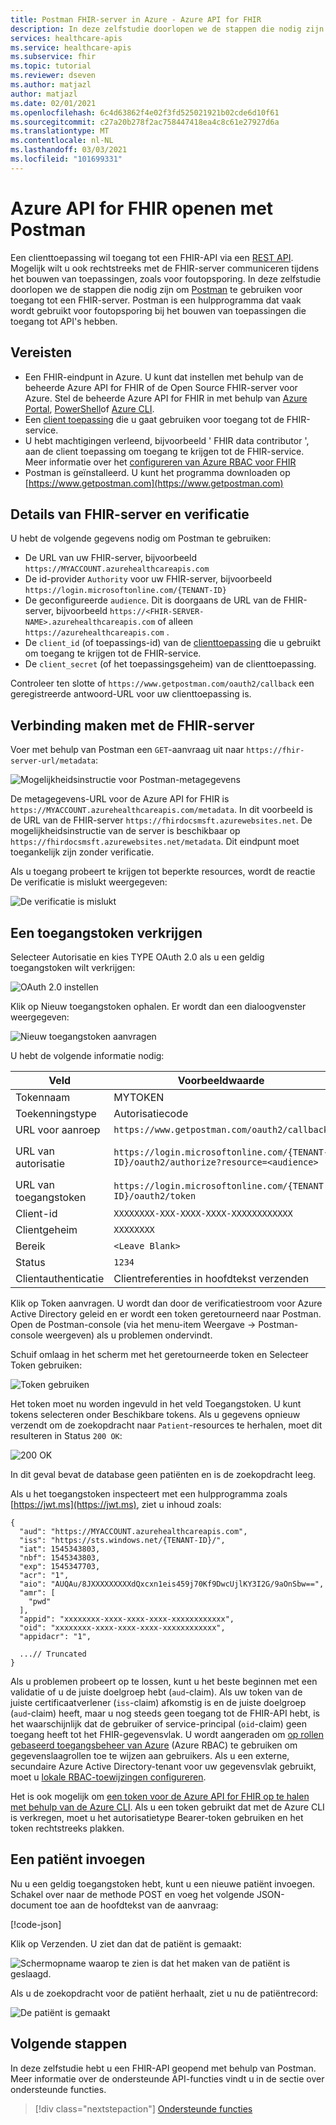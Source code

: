 ```yaml
---
title: Postman FHIR-server in Azure - Azure API for FHIR
description: In deze zelfstudie doorlopen we de stappen die nodig zijn om Postman te gebruiken voor toegang tot een FHIR-server. Postman is handig voor het opsporen van fouten in toepassingen die toegang hebben tot API's.
services: healthcare-apis
ms.service: healthcare-apis
ms.subservice: fhir
ms.topic: tutorial
ms.reviewer: dseven
ms.author: matjazl
author: matjazl
ms.date: 02/01/2021
ms.openlocfilehash: 6c4d63862f4e02f3fd525021921b02cde6d10f61
ms.sourcegitcommit: c27a20b278f2ac758447418ea4c8c61e27927d6a
ms.translationtype: MT
ms.contentlocale: nl-NL
ms.lasthandoff: 03/03/2021
ms.locfileid: "101699331"
---
```

# <a name="access-azure-api-for-fhir-with-postman"></a>Azure API for FHIR openen met Postman

Een clienttoepassing wil toegang tot een FHIR-API via een [REST API](https://www.hl7.org/fhir/http.html). Mogelijk wilt u ook rechtstreeks met de FHIR-server communiceren tijdens het bouwen van toepassingen, zoals voor foutopsporing. In deze zelfstudie doorlopen we de stappen die nodig zijn om [Postman](https://www.getpostman.com/) te gebruiken voor toegang tot een FHIR-server. Postman is een hulpprogramma dat vaak wordt gebruikt voor foutopsporing bij het bouwen van toepassingen die toegang tot API's hebben.

## <a name="prerequisites"></a>Vereisten

- Een FHIR-eindpunt in Azure. U kunt dat instellen met behulp van de beheerde Azure API for FHIR of de Open Source FHIR-server voor Azure. Stel de beheerde Azure API for FHIR in met behulp van [Azure Portal](fhir-paas-portal-quickstart.md), [PowerShell](fhir-paas-powershell-quickstart.md)of [Azure CLI](fhir-paas-cli-quickstart.md).
- Een  [client toepassing](register-confidential-azure-ad-client-app.md) die u gaat gebruiken voor toegang tot de FHIR-service.
- U hebt machtigingen verleend, bijvoorbeeld ' FHIR data contributor ', aan de client toepassing om toegang te krijgen tot de FHIR-service. Meer informatie over het [configureren van Azure RBAC voor FHIR](./configure-azure-rbac.md)
- Postman is geïnstalleerd. U kunt het programma downloaden op [https://www.getpostman.com](https://www.getpostman.com)

## <a name="fhir-server-and-authentication-details"></a>Details van FHIR-server en verificatie

U hebt de volgende gegevens nodig om Postman te gebruiken:

- De URL van uw FHIR-server, bijvoorbeeld `https://MYACCOUNT.azurehealthcareapis.com`
- De id-provider `Authority` voor uw FHIR-server, bijvoorbeeld `https://login.microsoftonline.com/{TENANT-ID}`
- De geconfigureerde `audience`. Dit is doorgaans de URL van de FHIR-server, bijvoorbeeld `https://<FHIR-SERVER-NAME>.azurehealthcareapis.com` of alleen `https://azurehealthcareapis.com` .
- De `client_id` (of toepassings-id) van de [clienttoepassing](register-confidential-azure-ad-client-app.md) die u gebruikt om toegang te krijgen tot de FHIR-service.
- De `client_secret` (of het toepassingsgeheim) van de clienttoepassing.

Controleer ten slotte of `https://www.getpostman.com/oauth2/callback` een geregistreerde antwoord-URL voor uw clienttoepassing is.

## <a name="connect-to-fhir-server"></a>Verbinding maken met de FHIR-server

Voer met behulp van Postman een `GET`-aanvraag uit naar `https://fhir-server-url/metadata`:

![Mogelijkheidsinstructie voor Postman-metagegevens](media/tutorial-postman/postman-metadata.png)

De metagegevens-URL voor de Azure API for FHIR is `https://MYACCOUNT.azurehealthcareapis.com/metadata`. In dit voorbeeld is de URL van de FHIR-server `https://fhirdocsmsft.azurewebsites.net`. De mogelijkheidsinstructie van de server is beschikbaar op `https://fhirdocsmsft.azurewebsites.net/metadata`. Dit eindpunt moet toegankelijk zijn zonder verificatie.

Als u toegang probeert te krijgen tot beperkte resources, wordt de reactie De verificatie is mislukt weergegeven:

![De verificatie is mislukt](media/tutorial-postman/postman-authentication-failed.png)

## <a name="obtaining-an-access-token"></a>Een toegangstoken verkrijgen

Selecteer Autorisatie en kies TYPE OAuth 2.0 als u een geldig toegangstoken wilt verkrijgen:

![OAuth 2.0 instellen](media/tutorial-postman/postman-select-oauth2.png)

Klik op Nieuw toegangstoken ophalen. Er wordt dan een dialoogvenster weergegeven:

![Nieuw toegangstoken aanvragen](media/tutorial-postman/postman-request-token.png)

U hebt de volgende informatie nodig:

| Veld                 | Voorbeeldwaarde                                                                                                   | Opmerking                    |
|-----------------------|-----------------------------------------------------------------------------------------------------------------|----------------------------|
| Tokennaam            | MYTOKEN                                                                                                         | Een door u gekozen naam          |
| Toekenningstype            | Autorisatiecode                                                                                              |                            |
| URL voor aanroep          | `https://www.getpostman.com/oauth2/callback`                                                                      |                            |
| URL van autorisatie              | `https://login.microsoftonline.com/{TENANT-ID}/oauth2/authorize?resource=<audience>` | `audience` is `https://MYACCOUNT.azurehealthcareapis.com` voor Azure API for FHIR |
| URL van toegangstoken      | `https://login.microsoftonline.com/{TENANT ID}/oauth2/token`                                                      |                            |
| Client-id             | `XXXXXXXX-XXX-XXXX-XXXX-XXXXXXXXXXXX`                                                                            | Toepassings-id             |
| Clientgeheim         | `XXXXXXXX`                                                                                                        | Geheime clientsleutel          |
| Bereik | `<Leave Blank>` |
| Status                 | `1234`                                                                                                            |                            |
| Clientauthenticatie | Clientreferenties in hoofdtekst verzenden                                                                                 |                 

Klik op Token aanvragen. U wordt dan door de verificatiestroom voor Azure Active Directory geleid en er wordt een token geretourneerd naar Postman. Open de Postman-console (via het menu-item Weergave -> Postman-console weergeven) als u problemen ondervindt.

Schuif omlaag in het scherm met het geretourneerde token en Selecteer Token gebruiken:

![Token gebruiken](media/tutorial-postman/postman-use-token.png)

Het token moet nu worden ingevuld in het veld Toegangstoken. U kunt tokens selecteren onder Beschikbare tokens. Als u gegevens opnieuw verzendt om de zoekopdracht naar `Patient`-resources te herhalen, moet dit resulteren in Status `200 OK`:

![200 OK](media/tutorial-postman/postman-200-OK.png)

In dit geval bevat de database geen patiënten en is de zoekopdracht leeg.

Als u het toegangstoken inspecteert met een hulpprogramma zoals [https://jwt.ms](https://jwt.ms), ziet u inhoud zoals:

```jsonc
{
  "aud": "https://MYACCOUNT.azurehealthcareapis.com",
  "iss": "https://sts.windows.net/{TENANT-ID}/",
  "iat": 1545343803,
  "nbf": 1545343803,
  "exp": 1545347703,
  "acr": "1",
  "aio": "AUQAu/8JXXXXXXXXXdQxcxn1eis459j70Kf9DwcUjlKY3I2G/9aOnSbw==",
  "amr": [
    "pwd"
  ],
  "appid": "xxxxxxxx-xxxx-xxxx-xxxx-xxxxxxxxxxxx",
  "oid": "xxxxxxxx-xxxx-xxxx-xxxx-xxxxxxxxxxxx",
  "appidacr": "1",

  ...// Truncated
}
```

Als u problemen probeert op te lossen, kunt u het beste beginnen met een validatie of u de juiste doelgroep hebt (`aud`-claim). Als uw token van de juiste certificaatverlener (`iss`-claim) afkomstig is en de juiste doelgroep (`aud`-claim) heeft, maar u nog steeds geen toegang tot de FHIR-API hebt, is het waarschijnlijk dat de gebruiker of service-principal (`oid`-claim) geen toegang heeft tot het FHIR-gegevensvlak. U wordt aangeraden om [op rollen gebaseerd toegangsbeheer van Azure](configure-azure-rbac.md) (Azure RBAC) te gebruiken om gegevenslaagrollen toe te wijzen aan gebruikers. Als u een externe, secundaire Azure Active Directory-tenant voor uw gegevensvlak gebruikt, moet u [lokale RBAC-toewijzingen configureren](configure-local-rbac.md).

Het is ook mogelijk om [een token voor de Azure API for FHIR op te halen met behulp van de Azure CLI](get-healthcare-apis-access-token-cli.md). Als u een token gebruikt dat met de Azure CLI is verkregen, moet u het autorisatietype Bearer-token gebruiken en het token rechtstreeks plakken.

## <a name="inserting-a-patient"></a>Een patiënt invoegen

Nu u een geldig toegangstoken hebt, kunt u een nieuwe patiënt invoegen. Schakel over naar de methode POST en voeg het volgende JSON-document toe aan de hoofdtekst van de aanvraag:

[!code-json[](samples/sample-patient.json)]

Klik op Verzenden. U ziet dan dat de patiënt is gemaakt:

![Schermopname waarop te zien is dat het maken van de patiënt is geslaagd.](media/tutorial-postman/postman-patient-created.png)

Als u de zoekopdracht voor de patiënt herhaalt, ziet u nu de patiëntrecord:

![De patiënt is gemaakt](media/tutorial-postman/postman-patient-found.png)

## <a name="next-steps"></a>Volgende stappen

In deze zelfstudie hebt u een FHIR-API geopend met behulp van Postman. Meer informatie over de ondersteunde API-functies vindt u in de sectie over ondersteunde functies.
 
>[!div class="nextstepaction"]
>[Ondersteunde functies](fhir-features-supported.md)